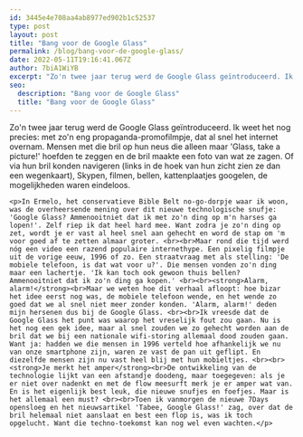 ```yaml
---
id: 3445e4e708aa4ab8977ed902b1c52537
type: post
layout: post
title: "Bang voor de Google Glass"
permalink: /blog/bang-voor-de-google-glass/
date: 2022-05-11T19:16:41.067Z
author: 7biA1WiYB
excerpt: "Zo'n twee jaar terug werd de Google Glass geïntroduceerd. Ik weet het nog precies: met zo'n eng propaganda-promofilmpje, dat al snel het internet overnam. Mensen met die bril op hun neus die alleen maar 'Glass, take a picture!' hoefden te zeggen en de bril maakte een foto van wat ze zagen. Of via hun bril konden navigeren (links in de hoek van hun zicht zien ze dan een wegenkaart), Skypen, filmen, bellen, kattenplaatjes googelen, de mogelijkheden waren eindeloos.   "
seo:
  description: "Bang voor de Google Glass"
  title: "Bang voor de Google Glass"
---
```

Zo'n twee jaar terug werd de Google Glass geïntroduceerd. Ik weet het nog precies: met zo'n eng propaganda-promofilmpje, dat al snel het internet overnam. Mensen met die bril op hun neus die alleen maar 'Glass, take a picture!' hoefden te zeggen en de bril maakte een foto van wat ze zagen. Of via hun bril konden navigeren (links in de hoek van hun zicht zien ze dan een wegenkaart), Skypen, filmen, bellen, kattenplaatjes googelen, de mogelijkheden waren eindeloos.   

    <p>In Ermelo, het conservatieve Bible Belt no-go-dorpje waar ik woon, was de overheersende mening over dit nieuwe technologische snufje: 'Google Glass? Ammenooitniet dat ik met zo'n ding op m'n harses ga lopen!'. Zelf riep ik dat heel hard mee. Want zodra je zo'n ding op zet, wordt je er vast al heel snel aan gehecht en word de stap om 'm voor goed af te zetten almaar groter. <br><br>Maar rond die tijd werd nóg een video een razend populaire internethype. Een pixelig filmpje uit de vorige eeuw, 1996 of zo. Een straatvraag met als stelling: 'De mobiele telefoon, is dat wat voor u?'. Die mensen vonden zo'n ding maar een lachertje. 'Ik kan toch ook gewoon thuis bellen? Ammenooitniet dat ik zo'n ding ga kopen.' <br><br><strong>Alarm, alarm!</strong><br>Maar we weten hoe dit verhaal afloopt: hoe bizar het idee eerst nog was, de mobiele telefoon wende, en het wende zo goed dat we al snel niet meer zonder konden. 'Alarm, alarm!' deden mijn hersenen dus bij de Google Glass. <br><br>Ik vreesde dat de Google Glass het punt was waarop het vreselijk fout zou gaan. Nu is het nog een gek idee, maar al snel zouden we zo gehecht worden aan de bril dat we bij een nationale wifi-storing allemaal dood zouden gaan. Want ja: hadden we die mensen in 1996 verteld hoe afhankelijk we nu van onze smartphone zijn, waren ze vast de pan uit geflipt. En diezelfde mensen zijn nu vast heel blij met hun mobieltjes. <br><br><strong>Je merkt het amper</strong><br>De ontwikkeling van de technologie lijkt van een afstandje doodeng, maar toegegeven: als je er niet over nadenkt en met de flow meesurft merk je er amper wat van. En is het eigenlijk best leuk, die nieuwe snufjes en foefjes. Maar is het allemaal een must? <br><br>Toen ik vanmorgen de nieuwe 7Days opensloeg en het nieuwsartikel 'Tabee, Google Glass!' zag, over dat de bril helemaal niet aanslaat en best een flop is, was ik toch opgelucht. Want die techno-toekomst kan nog wel even wachten.</p>  
